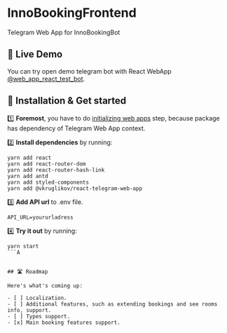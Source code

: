 # InnoBookingFrontend

Telegram Web App for InnoBookingBot


## 🔴 Live Demo

You can try open demo telegram bot with React WebApp [@web_app_react_test_bot](https://t.me/web_app_react_test_bot).

## 🔧 Installation & Get started

1️⃣ **Foremost**, you have to do [initializing web apps](https://core.telegram.org/bots/webapps#initializing-web-apps) step, because package has dependency of Telegram Web App context.

2️⃣ **Install dependencies** by running: 
```
yarn add react
yarn add react-router-dom
yarn add react-router-hash-link
yarn add antd
yarn add styled-components
yarn add @vkruglikov/react-telegram-web-app
```

3️⃣ **Add API url** to .env file.
```
API_URL=yoururladress
```

4️⃣ **Try it out** by running:
```
yarn start
```A


## 🛣 Roadmap

Here's what's coming up:

- [ ] Localization.
- [ ] Additional features, such as extending bookings and see rooms info, support.
- [ ] Types support.
- [x] Main booking features support.